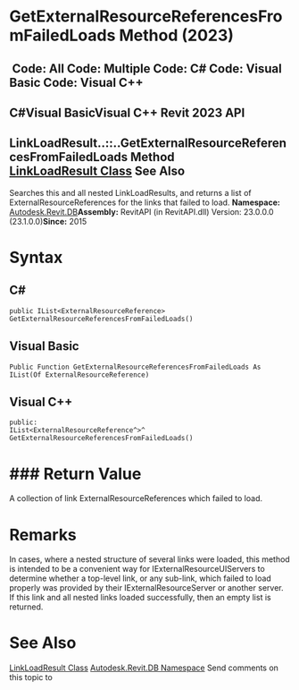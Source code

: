 # GetExternalResourceReferencesFromFailedLoads Method (2023)

﻿
 Code: All Code: Multiple Code: C# Code: Visual Basic Code: Visual C++   
---  
C#Visual BasicVisual C++
Revit 2023 API  
---  
LinkLoadResult..::..GetExternalResourceReferencesFromFailedLoads Method   
[LinkLoadResult Class](f846bfb0-b047-9332-567f-75ae880d8359.md "LinkLoadResult Class") See Also  
---  
Searches this and all nested LinkLoadResults, and returns a list of ExternalResourceReferences for the links that failed to load. 
**Namespace:** [Autodesk.Revit.DB](87546ba7-461b-c646-cbb1-2cb8f5bff8b2.md "Autodesk.Revit.DB Namespace")**Assembly:** RevitAPI (in RevitAPI.dll) Version: 23.0.0.0 (23.1.0.0)**Since:** 2015 
# Syntax
C#  
---  
```text
public IList<ExternalResourceReference> GetExternalResourceReferencesFromFailedLoads()
```
  
Visual Basic  
---  
```text
Public Function GetExternalResourceReferencesFromFailedLoads As IList(Of ExternalResourceReference)
```
  
Visual C++  
---  
```text
public:
IList<ExternalResourceReference^>^ GetExternalResourceReferencesFromFailedLoads()
```
  
# ### Return Value
A collection of link ExternalResourceReferences which failed to load. 
# Remarks
In cases, where a nested structure of several links were loaded, this method is intended to be a convenient way for IExternalResourceUIServers to determine whether a top-level link, or any sub-link, which failed to load properly was provided by their IExternalResourceServer or another server.
If this link and all nested links loaded successfully, then an empty list is returned.
# See Also
[LinkLoadResult Class](f846bfb0-b047-9332-567f-75ae880d8359.md "LinkLoadResult Class")
[Autodesk.Revit.DB Namespace](87546ba7-461b-c646-cbb1-2cb8f5bff8b2.md "Autodesk.Revit.DB Namespace")
Send comments on this topic to 